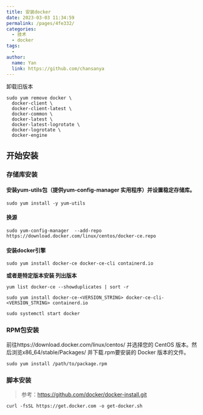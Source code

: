 ```yaml
---
title: 安装docker
date: 2023-03-03 11:34:59
permalink: /pages/4fe332/
categories:
  - 技术
  - docker
tags:
  - 
author: 
  name: Yan
  link: https://github.com/chansanya
---
```


卸载旧版本
```shell
sudo yum remove docker \
  docker-client \
  docker-client-latest \
  docker-common \
  docker-latest \
  docker-latest-logrotate \
  docker-logrotate \
  docker-engine
```


## 开始安装
### 存储库安装
#### 安装yum-utils包（提供yum-config-manager 实用程序）并设置稳定存储库。
```shell
sudo yum install -y yum-utils
```

#### 换源
```
sudo yum-config-manager  --add-repo https://download.docker.com/linux/centos/docker-ce.repo
```
#### 安装docker引擎
```shell
sudo yum install docker-ce docker-ce-cli containerd.io
```

**或者是特定版本安装 列出版本**
```shell
yum list docker-ce --showduplicates | sort -r

sudo yum install docker-ce-<VERSION_STRING> docker-ce-cli-<VERSION_STRING> containerd.io

sudo systemctl start docker
```

### RPM包安装

前往https://download.docker.com/linux/centos/
并选择您的 CentOS 版本。然后浏览x86_64/stable/Packages/ 并下载.rpm要安装的 Docker 版本的文件。

```shell
sudo yum install /path/to/package.rpm
```

### 脚本安装
> 参考：https://github.com/docker/docker-install.git
```shell
curl -fsSL https://get.docker.com -o get-docker.sh
```